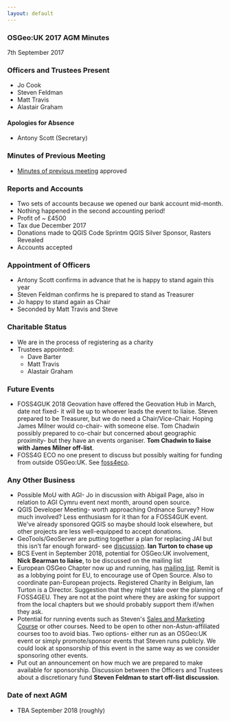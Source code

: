 ```yaml
---
layout: default
---
```


### OSGeo:UK 2017 AGM Minutes

7th September 2017

### Officers and Trustees Present

* Jo Cook
* Steven Feldman
* Matt Travis
* Alastair Graham

#### Apologies for Absence

* Antony Scott (Secretary)

### Minutes of Previous Meeting

* [Minutes of previous meeting](http://uk.osgeo.org/agm/agm2016minutes.html) approved

### Reports and Accounts

* Two sets of accounts because we opened our bank account mid-month. 
* Nothing happened in the second accounting period!
* Profit of ~ £4500
* Tax due December 2017
* Donations made to QGIS Code Sprintm QGIS Silver Sponsor, Rasters Revealed
* Accounts accepted

### Appointment of Officers 

* Antony Scott confirms in advance that he is happy to stand again this year
* Steven Feldman confirms he is prepared to stand as Treasurer
* Jo happy to stand again as Chair
* Seconded by Matt Travis and Steve

### Charitable Status

* We are in the process of registering as a charity
* Trustees appointed:
    - Dave Barter
    - Matt Travis
    - Alastair Graham

### Future Events

* FOSS4GUK 2018 Geovation have offered the Geovation Hub in March, date not fixed- it will be up to whoever leads the event to liaise. Steven prepared to be Treasurer, but we do need a Chair/Vice-Chair. Hoping James Milner would co-chair- with someone else. Tom Chadwin possibly prepared to co-chair but concerned about geographic proximity- but they have an events organiser. **Tom Chadwin to liaise with James Milner off-list**.
* FOSS4G ECO no one present to discuss but possibly waiting for funding from outside OSGeo:UK. See [foss4eco](https://gitlab.com/foss4eco/foss4eco).

### Any Other Business

* Possible MoU with AGI- Jo in discussion with Abigail Page, also in relation to AGI Cymru event next month, around open source.
* QGIS Developer Meeting- worth approaching Ordnance Survey? How much involved? Less enthusiasm for it than for a FOSS4GUK event. We've already sponsored QGIS so maybe should look elsewhere, but other projects are less well-equipped to accept donations.
* GeoTools/GeoServer are putting together a plan for replacing JAI but this isn't far enough forward- see [discussion](https://github.com/geotools/geotools/wiki/Replace-JAI). **Ian Turton to chase up**
* BCS Event in September 2018, potential for OSGeo:UK involvement, **Nick Bearman to liaise**, to be discussed on the mailing list
* European OSGeo Chapter now up and running, has [mailing list](https://lists.osgeo.org/mailman/listinfo/eu). Remit is as a lobbying point for EU, to encourage use of Open Source. Also to coordinate pan-European projects. Registered Charity in Belgium, Ian Turton is a Director. Suggestion that they might take over the planning of FOSS4GEU. They are not at the point where they are asking for support from the local chapters but we should probably support them if/when they ask.
* Potential for running events such as Steven's [Sales and Marketing Course](http://knowwhereconsulting.co.uk/blog/sales-marketing-101-workshop-feedback/) or other courses. Need to be open to other non-Astun-affiliated courses too to avoid bias. Two options- either run as an OSGeo:UK event or simply promote/sponsor events that Steven runs publicly. We could look at sponsorship of this event in the same way as we consider sponsoring other events.
* Put out an announcement on how much we are prepared to make available for sponsorship. Discussion between the Officers and Trustees about a discretionary fund **Steven Feldman to start off-list discussion**.

### Date of next AGM

* TBA September 2018 (roughly)

